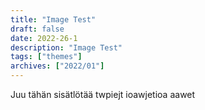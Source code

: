 ```yaml
---
title: "Image Test"
draft: false
date: 2022-26-1
description: "Image Test"
tags: ["themes"]
archives: ["2022/01"]
---
```


Juu tähän sisätlötää twpiejt ioawjetioa aawet 
